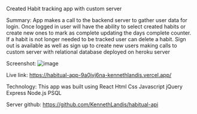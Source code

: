Created Habit tracking app with custom server

Summary:  App makes a call to the backend server to gather user data for login.  Once logged in user will have the ability to select
created habits or create new ones to mark as complete updating the days complete counter.  If a habit is not longer needed to be tracked user can delete a habit.  Sign out is available as well as sign up to create new users making calls to custom server with relational database deployed on heroku server

Screenshot:
![image](https://user-images.githubusercontent.com/67128061/129076997-62eeacc1-c6df-4ebb-ba89-284721c965b8.png)

Live link: https://habitual-app-9a0jvj6na-kennethlandis.vercel.app/

Technology: This app was built using React Html Css Javascript jQuery Express Node.js PSQL

Server github: https://github.com/KennethLandis/habitual-api
